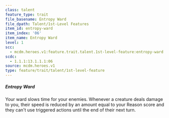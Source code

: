 ```yaml
---
class: talent
feature_type: trait
file_basename: Entropy Ward
file_dpath: Talent/1st-Level Features
item_id: entropy-ward
item_index: '06'
item_name: Entropy Ward
level: 1
scc:
  - mcdm.heroes.v1:feature.trait.talent.1st-level-feature:entropy-ward
scdc:
  - 1.1.1:13.1.1.1:06
source: mcdm.heroes.v1
type: feature/trait/talent/1st-level-feature
---
```


##### Entropy Ward

Your ward slows time for your enemies. Whenever a creature deals damage to you, their speed is reduced by an amount equal to your Reason score and they can't use triggered actions until the end of their next turn.
